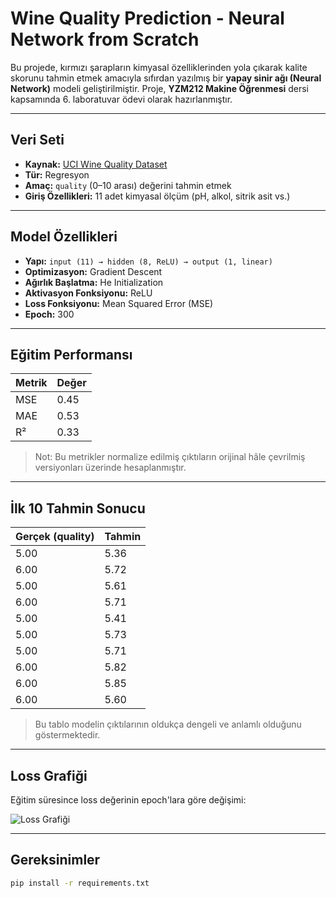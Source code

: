 #  Wine Quality Prediction - Neural Network from Scratch

Bu projede, kırmızı şarapların kimyasal özelliklerinden yola çıkarak kalite skorunu tahmin etmek amacıyla sıfırdan yazılmış bir **yapay sinir ağı (Neural Network)** modeli geliştirilmiştir. Proje, **YZM212 Makine Öğrenmesi** dersi kapsamında 6. laboratuvar ödevi olarak hazırlanmıştır.

---

##  Veri Seti

- **Kaynak:** [UCI Wine Quality Dataset](https://archive.ics.uci.edu/ml/datasets/Wine+Quality)
- **Tür:** Regresyon
- **Amaç:** `quality` (0–10 arası) değerini tahmin etmek
- **Giriş Özellikleri:** 11 adet kimyasal ölçüm (pH, alkol, sitrik asit vs.)

---

## Model Özellikleri

- **Yapı:** `input (11) → hidden (8, ReLU) → output (1, linear)`
- **Optimizasyon:** Gradient Descent
- **Ağırlık Başlatma:** He Initialization
- **Aktivasyon Fonksiyonu:** ReLU
- **Loss Fonksiyonu:** Mean Squared Error (MSE)
- **Epoch:** 300

---

##  Eğitim Performansı

| Metrik | Değer |
|--------|--------|
| MSE    | 0.45   |
| MAE    | 0.53   |
| R²     | 0.33   |

> Not: Bu metrikler normalize edilmiş çıktıların orijinal hâle çevrilmiş versiyonları üzerinde hesaplanmıştır.

---

##  İlk 10 Tahmin Sonucu

| Gerçek (quality) | Tahmin |
|------------------|--------|
| 5.00             | 5.36   |
| 6.00             | 5.72   |
| 5.00             | 5.61   |
| 6.00             | 5.71   |
| 5.00             | 5.41   |
| 5.00             | 5.73   |
| 5.00             | 5.71   |
| 6.00             | 5.82   |
| 6.00             | 5.85   |
| 6.00             | 5.60   |

> Bu tablo modelin çıktılarının oldukça dengeli ve anlamlı olduğunu göstermektedir.

---

##  Loss Grafiği

Eğitim süresince loss değerinin epoch'lara göre değişimi:

![Loss Grafiği](loss_plot.png)

---

##  Gereksinimler

```bash
pip install -r requirements.txt
